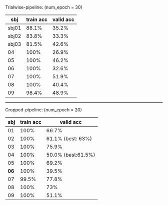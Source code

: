 Trialwise-pipeline: (num_epoch = 30)

| sbj  | train acc | valid acc |
| ---- | --------- | ----------|
| sbj01 | 88.1% | 35.2% |
| sbj02 | 83.8% | 33.3% |
| sbj03 | 81.5% | 42.6% |
| 04 | 100% | 26.9% |
| 05 | 100% | 46.2% |
| 06 | 100% | 32.6% |
| 07 | 100% | 51.9% |
| 08 | 100% | 40.4% |
| 09 | 98.4% | 48.9% |

---

Cropped-pipeline: (num_epoch = 20)

| sbj  | train acc | valid acc |
| ---- | --------- | ----------|
| 01 | 100% | 66.7% |
| 02 | 100% | 61.1% (best: 63%)|
| 03 | 100% | 75.9% |
| 04 | 100% | 50.0% (best:61.5%) |
| 05 | 100% | 69.2% |
| **06** | 100% | 39.5% |
| 07 | 99.5% | 77.8% |
| 08 | 100% | 73% |
| 09 | 100% | 51.1% |

